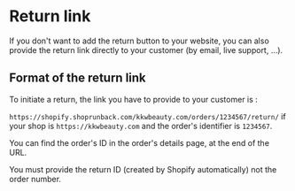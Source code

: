 # Return link

If you don't want to add the return button to your website, you can also provide the return link directly to your customer (by email, live support, …).

## Format of the return link

To initiate a return, the link you have to provide to your customer is :

`https://shopify.shoprunback.com/kkwbeauty.com/orders/1234567/return/` if your shop is `https://kkwbeauty.com` and the order's identifier is `1234567`.

You can find the order's ID in the order's details page, at the end of the URL.

<aside class="warning">
You must provide the return ID (created by Shopify automatically) not the order number.
</aside>